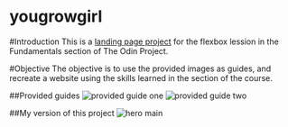 # yougrowgirl

#Introduction
This is a [landing page project](https://www.theodinproject.com/paths/foundations/courses/foundations/lessons/landing-page) for the flexbox lession in the Fundamentals section of The Odin Project. 

#Objective
The objective is to use the provided images as guides, and recreate a website using the skills learned in the section of the course. 

##Provided guides
![provided guide one](https://cdn.statically.io/gh/TheOdinProject/curriculum/main/foundations/html_css/project/odin-project.png)
![provided guide two](https://cdn.statically.io/gh/TheOdinProject/curriculum/main/foundations/html_css/project/colors_and_stuff.png)

##My version of this project
![hero main]()
